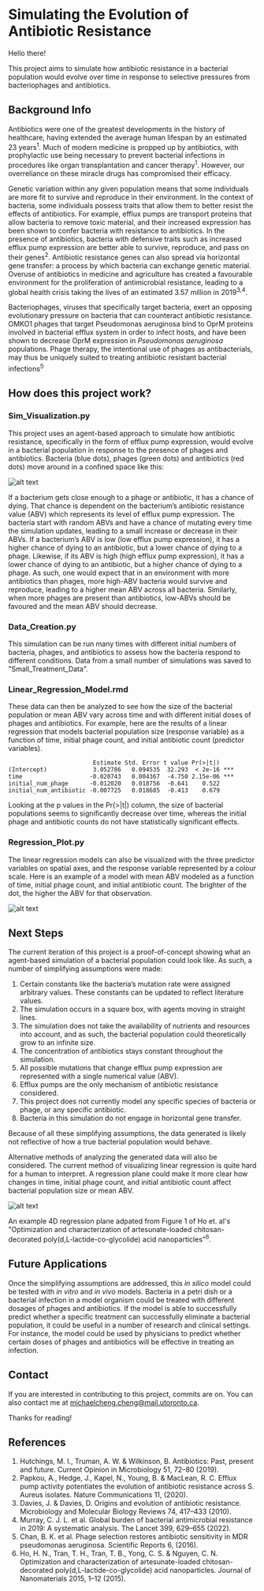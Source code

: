 # Simulating the Evolution of Antibiotic Resistance

Hello there!

This project aims to simulate how antibiotic resistance in a bacterial population would evolve over time in response to selective pressures from bacteriophages and antibiotics.

## Background Info

Antibiotics were one of the greatest developments in the history of healthcare, having extended the average human lifespan by an estimated 23 years<sup>1</sup>. Much of modern medicine is propped up by antibiotics, with prophylactic use being necessary to prevent bacterial infections in procedures like organ transplantation and cancer therapy<sup>1</sup>. However, our overreliance on these miracle drugs has compromised their efficacy.

Genetic variation within any given population means that some individuals are more fit to survive and reproduce in their environment. In the context of bacteria, some individuals possess traits that allow them to better resist the effects of antibiotics. For example, efflux pumps are transport proteins that allow bacteria to remove toxic material, and their increased expression has been shown to confer bacteria with resistance to antibiotics. In the presence of antibiotics, bacteria with defensive traits such as increased efflux pump expression are better able to survive, reproduce, and pass on their genes<sup>2</sup>. Antibiotic resistance genes can also spread via horizontal gene transfer: a process by which bacteria can exchange genetic material. Overuse of antibiotics in medicine and agriculture has created a favourable environment for the proliferation of antimicrobial resistance, leading to a global health crisis taking the lives of an estimated 3.57 million in 2019<sup>3,4</sup>.

Bacteriophages, viruses that specifically target bacteria, exert an opposing evolutionary pressure on bacteria that can counteract antibiotic resistance. OMKO1 phages that target Pseudomonas aeruginosa bind to OprM proteins involved in bacterial efflux system in order to infect hosts, and have been shown to decrease OprM expression in *Pseudomonas aeruginosa* populations. Phage therapy, the intentional use of phages as antibacterials, may thus be uniquely suited to treating antibiotic resistant bacterial infections<sup>5<sup>.

## How does this project work?

### Sim_Visualization.py
This project uses an agent-based approach to simulate how antibiotic resistance, specifically in the form of efflux pump expression, would evolve in a bacterial population in response to the presence of phages and antibiotics. Bacteria (blue dots), phages (green dots) and antibiotics (red dots) move around in a confined space like this:

![alt text](https://github.com/chichael-meng/Images/blob/main/sim%20clip.gif)

If a bacterium gets close enough to a phage or antibiotic, it has a chance of dying. That chance is dependent on the bacterium’s antibiotic resistance value (ABV) which represents its level of efflux pump expression. The bacteria start with random ABVs and have a chance of mutating every time the simulation updates, leading to a small increase or decrease in their ABVs. If a bacterium’s ABV is low (low efflux pump expression), it has a higher chance of dying to an antibiotic, but a lower chance of dying to a phage. Likewise, if its ABV is high (high efflux pump expression), it has a lower chance of dying to an antibiotic, but a higher chance of dying to a phage. As such, one would expect that in an environment with more antibiotics than phages, more high-ABV bacteria would survive and reproduce, leading to a higher mean ABV across all bacteria. Similarly, when more phages are present than antibiotics, low-ABVs should be favoured and the mean ABV should decrease.

### Data_Creation.py
This simulation can be run many times with different initial numbers of bacteria, phages, and antibiotics to assess how the bacteria respond to different conditions. Data from a small number of simulations was saved to "Small_Treatment_Data".
  
### Linear_Regression_Model.rmd
These data can then be analyzed to see how the size of the bacterial population or mean ABV vary across time and with different initial doses of phages and antibiotics. For example, here are the results of a linear regression that models bacterial population size (response variable) as a function of time, initial phage count, and initial antibiotic count (predictor variables).

```
                        Estimate Std. Error t value Pr(>|t|)    
(Intercept)             3.052786   0.094535  32.293  < 2e-16 ***
time                   -0.020743   0.004367  -4.750 2.15e-06 ***
initial_num_phage      -0.012020   0.018756  -0.641    0.522    
initial_num_antibiotic -0.007725   0.018685  -0.413    0.679   
```

Looking at the p values in the Pr(>|t|) column, the size of bacterial populations seems to significantly decrease over time, whereas the initial phage and antibiotic counts do not have statistically significant effects. 

### Regression_Plot.py 
The linear regression models can also be visualized with the three predictor variables on spatial axes, and the response variable represented by a colour scale. Here is an example of a model with mean ABV modeled as a function of time, initial phage count, and initial antibiotic count. The brighter of the dot, the higher the ABV for that observation.

![alt text](https://github.com/chichael-meng/Images/blob/main/4D%20Regression.png)

## Next Steps

The current iteration of this project is a proof-of-concept showing what an agent-based simulation of a bacterial population could look like. As such, a number of simplifying assumptions were made:
1. Certain constants like the bacteria’s mutation rate were assigned arbitrary values. These constants can be updated to reflect literature values.
2. The simulation occurs in a square box, with agents moving in straight lines.
3. The simulation does not take the availability of nutrients and resources into account, and as such, the bacterial population could theoretically grow to an infinite size.
4. The concentration of antibiotics stays constant throughout the simulation.
5. All possible mutations that change efflux pump expression are represented with a single numerical value (ABV).
6. Efflux pumps are the only mechanism of antibiotic resistance considered.
7. This project does not currently model any specific species of bacteria or phage, or any  specific antibiotic.
8. Bacteria in this simulation do not engage in horizontal gene transfer.

Because of all these simplifying assumptions, the data generated is likely not reflective of how a true bacterial population would behave.

Alternative methods of analyzing the generated data will also be considered. The current method of visualizing linear regression is quite hard for a human to interpret. A regression plane could make it more clear how changes in time, initial phage count, and initial antibiotic count affect bacterial population size or mean ABV.

![alt text](https://github.com/chichael-meng/Images/blob/main/regression%20plane.png)

An example 4D regression plane adpated from Figure 1 of Ho et. al's "Optimization and characterization of artesunate-loaded chitosan-decorated poly(d,L-lactide-co-glycolide) acid nanoparticles"<sup>6</sup>.

## Future Applications

Once the simplifying assumptions are addressed, this *in silico* model could be tested with *in vitro* and *in vivo* models. Bacteria in a petri dish or a bacterial infection in a model organism could be treated with different dosages of phages and antibiotics. If the model is able to successfully predict whether a specific treatment can successfully eliminate a bacterial population, it could be useful in a number of research and clinical settings. For instance, the model could be used by physicians to predict whether certain doses of phages and antibiotics will be effective in treating an infection.

## Contact
If you are interested in contributing to this project, commits are on. You can also contact me at michaelcheng.cheng@mail.utoronto.ca.

Thanks for reading!

## References

1. Hutchings, M. I., Truman, A. W. &amp; Wilkinson, B. Antibiotics: Past, present and future. Current Opinion in Microbiology 51, 72–80 (2019).
2. Papkou, A., Hedge, J., Kapel, N., Young, B. &amp; MacLean, R. C. Efflux pump activity potentiates the evolution of antibiotic resistance across S. Aureus isolates. Nature Communications 11, (2020). 
3. Davies, J. &amp; Davies, D. Origins and evolution of antibiotic resistance. Microbiology and Molecular Biology Reviews 74, 417–433 (2010). 
4. Murray, C. J. L. et al. Global burden of bacterial antimicrobial resistance in 2019: A systematic analysis. The Lancet 399, 629–655 (2022). 
5. Chan, B. K. et al. Phage selection restores antibiotic sensitivity in MDR pseudomonas aeruginosa. Scientific Reports 6, (2016). 
6. Ho, H. N., Tran, T. H., Tran, T. B., Yong, C. S. &amp; Nguyen, C. N. Optimization and characterization of artesunate-loaded chitosan-decorated poly(d,L-lactide-co-glycolide) acid nanoparticles. Journal of Nanomaterials 2015, 1–12 (2015). 
